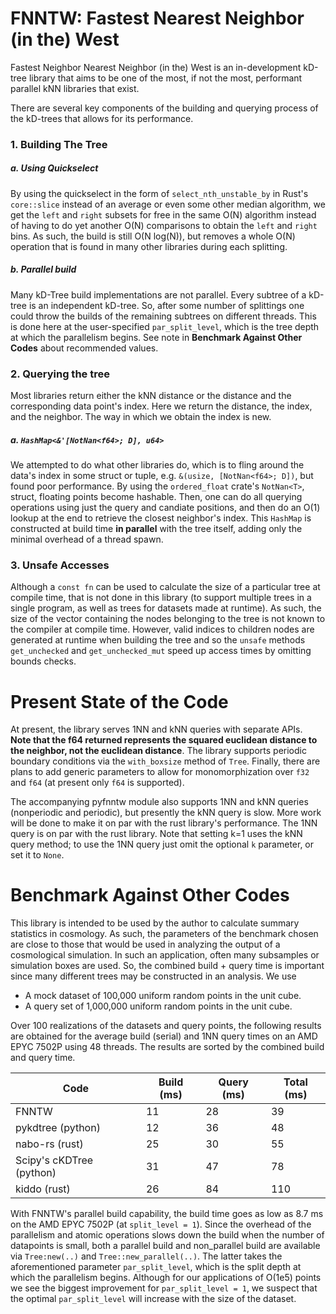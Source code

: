 # FNNTW: Fastest Nearest Neighbor (in the) West

Fastest Neighbor Nearest Neighbor (in the) West is an in-development kD-tree library that aims to be one of the most, if not the most, performant parallel kNN libraries that exist.

There are several key components of the building and querying process of the kD-trees that allows for its performance.

### 1. Building The Tree
##### a. Using Quickselect
By using the quickselect in the form of `select_nth_unstable_by` in Rust's `core::slice` instead of an average or even some other median algorithm, we get the `left` and `right` subsets for free in the same O(N) algorithm instead of having to do yet another O(N) comparisons to obtain the `left` and `right` bins. As such, the build is still O(N log(N)), but removes a whole O(N) operation that is found in many other libraries during each splitting.

##### b. Parallel build
Many kD-Tree build implementations are not parallel. Every subtree of a kD-tree is an independent kD-tree. So, after some number of splittings one could throw the builds of the remaining subtrees on different threads. This is done here at the user-specified `par_split_level`, which is the tree depth at which the parallelism begins. See note in **Benchmark Against Other Codes** about recommended values. 

### 2. Querying the tree
Most libraries return either the kNN distance or the distance and the corresponding data point's index. Here we return the distance, the index, and the neighbor. The way in which we obtain the index is new.
##### a. `HashMap<&'[NotNan<f64>; D], u64>`
We attempted to do what other libraries do, which is to fling around the data's index in some struct or tuple, e.g. `&(usize, [NotNan<f64>; D])`, but found poor performance. By using the `ordered_float` crate's `NotNan<T>`, struct, floating points become hashable. Then, one can do all querying operations using just the query and candiate positions, and then do an O(1) lookup at the end to retrieve the closest neighbor's index. This `HashMap` is constructed at build time **in parallel** with the tree itself, adding only the minimal overhead of a thread spawn.

### 3. Unsafe Accesses
Although a `const fn` can be used to calculate the size of a particular tree at compile time, that is not done in this library (to support multiple trees in a single program, as well as trees for datasets made at runtime). As such, the size of the vector containing the nodes belonging to the tree is not known to the compiler at compile time. However, valid indices to children nodes are generated at runtime when building the tree and so the `unsafe` methods `get_unchecked` and `get_unchecked_mut` speed up access times by omitting bounds checks.


# Present State of the Code
At present, the library serves 1NN and kNN queries with separate APIs. **Note that the f64 returned represents the squared euclidean distance to the neighbor, not the euclidean distance**. The library supports periodic boundary conditions via the `with_boxsize` method of `Tree`. Finally, there are plans to add generic parameters to allow for monomorphization over `f32` and `f64` (at present only `f64` is supported).

The accompanying pyfnntw module also supports 1NN and kNN queries (nonperiodic and periodic), but presently the kNN query is slow. More work will be done to make it on par with the rust library's performance. The 1NN query is on par with the rust library. Note that setting k=1 uses the kNN query method; to use the 1NN query just omit the optional `k` parameter, or set it to `None`.


# Benchmark Against Other Codes
This library is intended to be used by the author to calculate summary statistics in cosmology. As such, the parameters of the benchmark chosen are close to those that would be used in analyzing the output of a cosmological simulation. In such an application, often many subsamples or simulation boxes are used. So, the combined build + query time is important since many different trees may be constructed in an analysis. We use 
 - A mock dataset of 100,000 uniform random points in the unit cube.
 - A query set of 1,000,000 uniform random points in the unit cube.

Over 100 realizations of the datasets and query points, the following results are obtained for the average build (serial) and 1NN query times on an AMD EPYC 7502P using 48 threads. The results are sorted by the combined build and query time.

|  Code | Build (ms)| Query (ms) | Total (ms) |
|---|---|---|---|
| FNNTW | 11 | 28 | 39 |
| pykdtree (python)| 12 | 36 | 48  |
| nabo-rs (rust)| 25 | 30  | 55 |
| Scipy's cKDTree (python) | 31 | 47 | 78 |
| kiddo (rust)| 26 | 84 | 110 |

With FNNTW's parallel build capability, the build time goes as low as 8.7 ms on the AMD EPYC 7502P (at `split_level = 1`). Since the overhead of the parallelism and atomic operations slows down the build when the number of datapoints is small, both a parallel build and non_parallel build are available via `Tree:new(..)` and `Tree::new_parallel(..)`. The latter takes the aforementioned parameter `par_split_level`, which is the split depth at which the parallelism begins. Although for our applications of O(1e5) points we see the biggest improvement for `par_split_level = 1`, we suspect that the optimal `par_split_level` will increase with the size of the dataset. 
